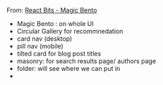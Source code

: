 From: [React Bits - Magic Bento](https://reactbits.dev/)

- Magic Bento : on whole UI
- Circular Gallery for recommnedation
- card nav (desktop)
- pill nav (mobile)
- tilted card for blog post titles
- masonry: for search results page/ authors page
- folder: will see where we can put in
- 


